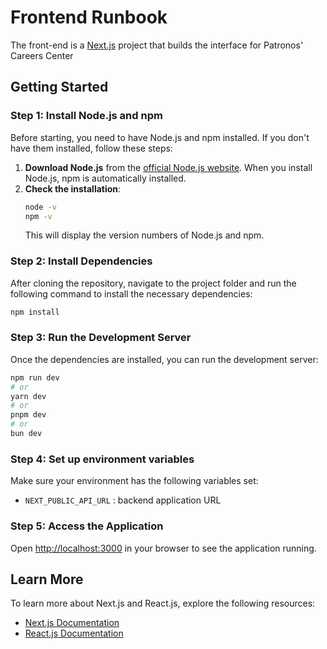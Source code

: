 # Frontend Runbook

The front-end is a [Next.js](https://nextjs.org) project that builds the interface for Patronos' Careers Center

## Getting Started

### Step 1: Install Node.js and npm

Before starting, you need to have Node.js and npm installed. If you don't have them installed, follow these steps:

1. **Download Node.js** from the [official Node.js website](https://nodejs.org/). When you install Node.js, npm is automatically installed.
2. **Check the installation**:
   ```bash
   node -v
   npm -v
   ```
   This will display the version numbers of Node.js and npm.

### Step 2: Install Dependencies

After cloning the repository, navigate to the project folder and run the following command to install the necessary dependencies:

```bash
npm install
```

### Step 3: Run the Development Server

Once the dependencies are installed, you can run the development server:

```bash
npm run dev
# or
yarn dev
# or
pnpm dev
# or
bun dev
```

### Step 4: Set up environment variables

Make sure your environment has the following variables set:

- `NEXT_PUBLIC_API_URL` : backend application URL

### Step 5: Access the Application

Open [http://localhost:3000](http://localhost:3000) in your browser to see the application running.

## Learn More

To learn more about Next.js and React.js, explore the following resources:

- [Next.js Documentation](https://nextjs.org/docs)
- [React.js Documentation](https://react.dev/)
